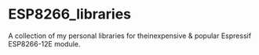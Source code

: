 # ESP8266_libraries
A collection of my personal libraries for theinexpensive & popular Espressif ESP8266-12E module.
